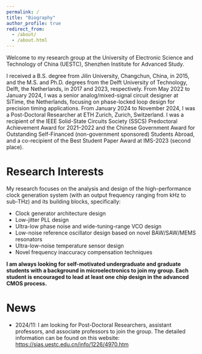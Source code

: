 ```yaml
---
permalink: /
title: "Biography"
author_profile: true
redirect_from: 
  - /about/
  - /about.html
---
```


Welcome to my research group at the University of Electronic Science and Technology of China (UESTC), Shenzhen Institute for Advanced Study.

I received a B.S. degree from Jilin University, Changchun, China, in 2015, and the M.S. and Ph.D. degrees from the Delft University of Technology, Delft, the Netherlands, in 2017 and 2023, respectively. From May 2022 to January 2024, I was a senior analog/mixed-signal circuit designer at SiTime, the Netherlands, focusing on phase-locked loop design for precision timing applications. From January 2024 to November 2024, I was a Post-Doctoral Researcher at ETH Zurich, Zurich, Switzerland. I was a recipient of the IEEE Solid-State Circuits Society (SSCS) Predoctoral Achievement Award for 2021–2022 and the Chinese Government Award for Outstanding Self-Financed (non-government sponsored) Students Abroad, and a co-recipient of the Best Student Paper Award at IMS-2023 (second place).

Research Interests
======
My research focuses on the analysis and design of the high-performance clock generation system (with an output frequency ranging from kHz to sub-THz) and its building blocks, specifically: 
* Clock generator architecture design
* Low-jitter PLL design 
* Ultra-low phase noise and wide-tuning-range VCO design 
* Low-noise reference oscillator design based on novel BAW/SAW/MEMS resonators 
* Ultra-low-noise temperature sensor design
* Novel frequency inaccuracy compensation techniques 

**I am always looking for self-motivated undergraduate and graduate students with a background in microelectronics to join my group. Each student is encouraged to lead at least one chip design in the advanced CMOS process.**

News 
======

* 2024/11: I am looking for Post-Doctoral Researchers, assistant professors, and associate professors to join the group. The detailed information can be found on this website:  https://sias.uestc.edu.cn/info/1226/4970.htm
